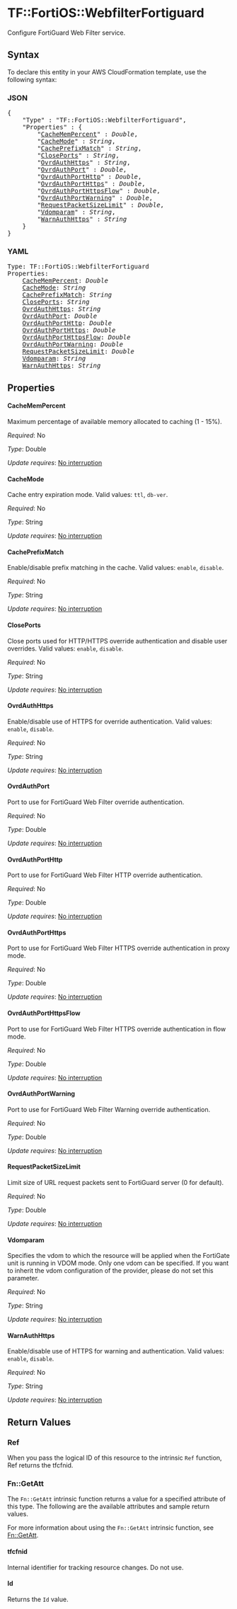 # TF::FortiOS::WebfilterFortiguard

Configure FortiGuard Web Filter service.

## Syntax

To declare this entity in your AWS CloudFormation template, use the following syntax:

### JSON

<pre>
{
    "Type" : "TF::FortiOS::WebfilterFortiguard",
    "Properties" : {
        "<a href="#cachemempercent" title="CacheMemPercent">CacheMemPercent</a>" : <i>Double</i>,
        "<a href="#cachemode" title="CacheMode">CacheMode</a>" : <i>String</i>,
        "<a href="#cacheprefixmatch" title="CachePrefixMatch">CachePrefixMatch</a>" : <i>String</i>,
        "<a href="#closeports" title="ClosePorts">ClosePorts</a>" : <i>String</i>,
        "<a href="#ovrdauthhttps" title="OvrdAuthHttps">OvrdAuthHttps</a>" : <i>String</i>,
        "<a href="#ovrdauthport" title="OvrdAuthPort">OvrdAuthPort</a>" : <i>Double</i>,
        "<a href="#ovrdauthporthttp" title="OvrdAuthPortHttp">OvrdAuthPortHttp</a>" : <i>Double</i>,
        "<a href="#ovrdauthporthttps" title="OvrdAuthPortHttps">OvrdAuthPortHttps</a>" : <i>Double</i>,
        "<a href="#ovrdauthporthttpsflow" title="OvrdAuthPortHttpsFlow">OvrdAuthPortHttpsFlow</a>" : <i>Double</i>,
        "<a href="#ovrdauthportwarning" title="OvrdAuthPortWarning">OvrdAuthPortWarning</a>" : <i>Double</i>,
        "<a href="#requestpacketsizelimit" title="RequestPacketSizeLimit">RequestPacketSizeLimit</a>" : <i>Double</i>,
        "<a href="#vdomparam" title="Vdomparam">Vdomparam</a>" : <i>String</i>,
        "<a href="#warnauthhttps" title="WarnAuthHttps">WarnAuthHttps</a>" : <i>String</i>
    }
}
</pre>

### YAML

<pre>
Type: TF::FortiOS::WebfilterFortiguard
Properties:
    <a href="#cachemempercent" title="CacheMemPercent">CacheMemPercent</a>: <i>Double</i>
    <a href="#cachemode" title="CacheMode">CacheMode</a>: <i>String</i>
    <a href="#cacheprefixmatch" title="CachePrefixMatch">CachePrefixMatch</a>: <i>String</i>
    <a href="#closeports" title="ClosePorts">ClosePorts</a>: <i>String</i>
    <a href="#ovrdauthhttps" title="OvrdAuthHttps">OvrdAuthHttps</a>: <i>String</i>
    <a href="#ovrdauthport" title="OvrdAuthPort">OvrdAuthPort</a>: <i>Double</i>
    <a href="#ovrdauthporthttp" title="OvrdAuthPortHttp">OvrdAuthPortHttp</a>: <i>Double</i>
    <a href="#ovrdauthporthttps" title="OvrdAuthPortHttps">OvrdAuthPortHttps</a>: <i>Double</i>
    <a href="#ovrdauthporthttpsflow" title="OvrdAuthPortHttpsFlow">OvrdAuthPortHttpsFlow</a>: <i>Double</i>
    <a href="#ovrdauthportwarning" title="OvrdAuthPortWarning">OvrdAuthPortWarning</a>: <i>Double</i>
    <a href="#requestpacketsizelimit" title="RequestPacketSizeLimit">RequestPacketSizeLimit</a>: <i>Double</i>
    <a href="#vdomparam" title="Vdomparam">Vdomparam</a>: <i>String</i>
    <a href="#warnauthhttps" title="WarnAuthHttps">WarnAuthHttps</a>: <i>String</i>
</pre>

## Properties

#### CacheMemPercent

Maximum percentage of available memory allocated to caching (1 - 15%).

_Required_: No

_Type_: Double

_Update requires_: [No interruption](https://docs.aws.amazon.com/AWSCloudFormation/latest/UserGuide/using-cfn-updating-stacks-update-behaviors.html#update-no-interrupt)

#### CacheMode

Cache entry expiration mode. Valid values: `ttl`, `db-ver`.

_Required_: No

_Type_: String

_Update requires_: [No interruption](https://docs.aws.amazon.com/AWSCloudFormation/latest/UserGuide/using-cfn-updating-stacks-update-behaviors.html#update-no-interrupt)

#### CachePrefixMatch

Enable/disable prefix matching in the cache. Valid values: `enable`, `disable`.

_Required_: No

_Type_: String

_Update requires_: [No interruption](https://docs.aws.amazon.com/AWSCloudFormation/latest/UserGuide/using-cfn-updating-stacks-update-behaviors.html#update-no-interrupt)

#### ClosePorts

Close ports used for HTTP/HTTPS override authentication and disable user overrides. Valid values: `enable`, `disable`.

_Required_: No

_Type_: String

_Update requires_: [No interruption](https://docs.aws.amazon.com/AWSCloudFormation/latest/UserGuide/using-cfn-updating-stacks-update-behaviors.html#update-no-interrupt)

#### OvrdAuthHttps

Enable/disable use of HTTPS for override authentication. Valid values: `enable`, `disable`.

_Required_: No

_Type_: String

_Update requires_: [No interruption](https://docs.aws.amazon.com/AWSCloudFormation/latest/UserGuide/using-cfn-updating-stacks-update-behaviors.html#update-no-interrupt)

#### OvrdAuthPort

Port to use for FortiGuard Web Filter override authentication.

_Required_: No

_Type_: Double

_Update requires_: [No interruption](https://docs.aws.amazon.com/AWSCloudFormation/latest/UserGuide/using-cfn-updating-stacks-update-behaviors.html#update-no-interrupt)

#### OvrdAuthPortHttp

Port to use for FortiGuard Web Filter HTTP override authentication.

_Required_: No

_Type_: Double

_Update requires_: [No interruption](https://docs.aws.amazon.com/AWSCloudFormation/latest/UserGuide/using-cfn-updating-stacks-update-behaviors.html#update-no-interrupt)

#### OvrdAuthPortHttps

Port to use for FortiGuard Web Filter HTTPS override authentication in proxy mode.

_Required_: No

_Type_: Double

_Update requires_: [No interruption](https://docs.aws.amazon.com/AWSCloudFormation/latest/UserGuide/using-cfn-updating-stacks-update-behaviors.html#update-no-interrupt)

#### OvrdAuthPortHttpsFlow

Port to use for FortiGuard Web Filter HTTPS override authentication in flow mode.

_Required_: No

_Type_: Double

_Update requires_: [No interruption](https://docs.aws.amazon.com/AWSCloudFormation/latest/UserGuide/using-cfn-updating-stacks-update-behaviors.html#update-no-interrupt)

#### OvrdAuthPortWarning

Port to use for FortiGuard Web Filter Warning override authentication.

_Required_: No

_Type_: Double

_Update requires_: [No interruption](https://docs.aws.amazon.com/AWSCloudFormation/latest/UserGuide/using-cfn-updating-stacks-update-behaviors.html#update-no-interrupt)

#### RequestPacketSizeLimit

Limit size of URL request packets sent to FortiGuard server (0 for default).

_Required_: No

_Type_: Double

_Update requires_: [No interruption](https://docs.aws.amazon.com/AWSCloudFormation/latest/UserGuide/using-cfn-updating-stacks-update-behaviors.html#update-no-interrupt)

#### Vdomparam

Specifies the vdom to which the resource will be applied when the FortiGate unit is running in VDOM mode. Only one vdom can be specified. If you want to inherit the vdom configuration of the provider, please do not set this parameter.

_Required_: No

_Type_: String

_Update requires_: [No interruption](https://docs.aws.amazon.com/AWSCloudFormation/latest/UserGuide/using-cfn-updating-stacks-update-behaviors.html#update-no-interrupt)

#### WarnAuthHttps

Enable/disable use of HTTPS for warning and authentication. Valid values: `enable`, `disable`.

_Required_: No

_Type_: String

_Update requires_: [No interruption](https://docs.aws.amazon.com/AWSCloudFormation/latest/UserGuide/using-cfn-updating-stacks-update-behaviors.html#update-no-interrupt)

## Return Values

### Ref

When you pass the logical ID of this resource to the intrinsic `Ref` function, Ref returns the tfcfnid.

### Fn::GetAtt

The `Fn::GetAtt` intrinsic function returns a value for a specified attribute of this type. The following are the available attributes and sample return values.

For more information about using the `Fn::GetAtt` intrinsic function, see [Fn::GetAtt](https://docs.aws.amazon.com/AWSCloudFormation/latest/UserGuide/intrinsic-function-reference-getatt.html).

#### tfcfnid

Internal identifier for tracking resource changes. Do not use.

#### Id

Returns the <code>Id</code> value.

